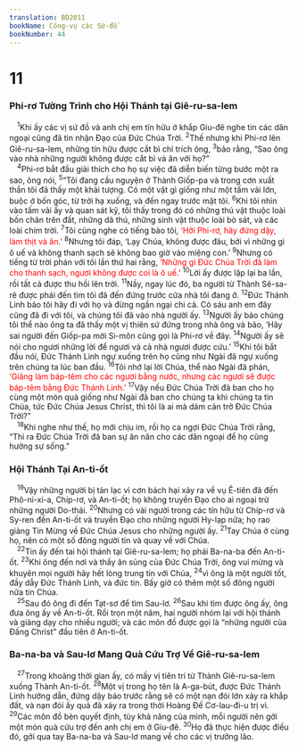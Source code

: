 ```yaml
---
translation: BD2011
bookName: Công-vụ các Sứ-đồ 
bookNumber: 44
---
```


<div class="title"><h1>11</h1><h3>Phi-rơ Tường Trình cho Hội Thánh tại Giê-ru-sa-lem</h3></div>
<span class="verse cong_11_1"> <sup>1</sup>Khi ấy các vị sứ đồ và anh chị em tín hữu ở khắp Giu-đê nghe tin các dân ngoại cũng đã tin nhận Ðạo của Ðức Chúa Trời. </span>
<span class="verse cong_11_2"><sup>2</sup>Thế nhưng khi Phi-rơ lên Giê-ru-sa-lem, những tín hữu được cắt bì chỉ trích ông, </span>
<span class="verse cong_11_3"><sup>3</sup>bảo rằng, “Sao ông vào nhà những người không được cắt bì và ăn với họ?”<br/></span>
<span class="verse cong_11_4"> <sup>4</sup>Phi-rơ bắt đầu giải thích cho họ sự việc đã diễn biến từng bước một ra sao, ông nói, </span>
<span class="verse cong_11_5"><sup>5</sup>“Tôi đang cầu nguyện ở Thành Giốp-pa và trong cơn xuất thần tôi đã thấy một khải tượng. Có một vật gì giống như một tấm vải lớn, buộc ở bốn góc, từ trời hạ xuống, và đến ngay trước mặt tôi. </span>
<span class="verse cong_11_6"><sup>6</sup>Khi tôi nhìn vào tấm vải ấy và quan sát kỹ, tôi thấy trong đó có những thú vật thuộc loài bốn chân trên đất, những dã thú, những sinh vật thuộc loài bò sát, và các loài chim trời. </span>
<span class="verse cong_11_7"><sup>7</sup>Tôi cũng nghe có tiếng bảo tôi, <font color="red">‘Hỡi Phi-rơ, hãy đứng dậy, làm thịt và ăn.’</font></span>
<span class="verse cong_11_8"><sup>8</sup>Nhưng tôi đáp, ‘Lạy Chúa, không được đâu, bởi vì những gì ô uế và không thanh sạch sẽ không bao giờ vào miệng con.’ </span>
<span class="verse cong_11_9"><sup>9</sup>Nhưng có tiếng từ trời phán với tôi lần thứ hai rằng, <font color="red">‘Những gì Ðức Chúa Trời đã làm cho thanh sạch, ngươi không được coi là ô uế.’</font></span>
<span class="verse cong_11_10"><sup>10</sup>Lời ấy được lặp lại ba lần, rồi tất cả được thu hồi lên trời. </span>
<span class="verse cong_11_11"><sup>11</sup>Nầy, ngay lúc đó, ba người từ Thành Sê-sa-rê được phái đến tìm tôi đã đến đứng trước cửa nhà tôi đang ở. </span>
<span class="verse cong_11_12"><sup>12</sup>Ðức Thánh Linh bảo tôi hãy đi với họ và đừng ngần ngại chi cả. Có sáu anh em đây cũng đã đi với tôi, và chúng tôi đã vào nhà người ấy. </span>
<span class="verse cong_11_13"><sup>13</sup>Người ấy bảo chúng tôi thể nào ông ta đã thấy một vị thiên sứ đứng trong nhà ông và bảo, ‘Hãy sai người đến Giốp-pa mời Si-môn cũng gọi là Phi-rơ về đây. </span>
<span class="verse cong_11_14"><sup>14</sup>Người ấy sẽ nói cho ngươi những lời để ngươi và cả nhà ngươi được cứu.’ </span>
<span class="verse cong_11_15"><sup>15</sup>Khi tôi bắt đầu nói, Ðức Thánh Linh ngự xuống trên họ cũng như Ngài đã ngự xuống trên chúng ta lúc ban đầu. </span>
<span class="verse cong_11_16"><sup>16</sup>Tôi nhớ lại lời Chúa, thể nào Ngài đã phán, <font color="red">‘Giăng làm báp-têm cho các ngươi bằng nước, nhưng các ngươi sẽ được báp-têm bằng Ðức Thánh Linh.’</font></span>
<span class="verse cong_11_17"><sup>17</sup>Vậy nếu Ðức Chúa Trời đã ban cho họ cùng một món quà giống như Ngài đã ban cho chúng ta khi chúng ta tin Chúa, tức Ðức Chúa Jesus Christ, thì tôi là ai mà dám cản trở Ðức Chúa Trời?”<br/></span>
<span class="verse cong_11_18"> <sup>18</sup>Khi nghe như thế, họ mới chịu im, rồi họ ca ngợi Ðức Chúa Trời rằng, “Thì ra Ðức Chúa Trời đã ban sự ăn năn cho các dân ngoại để họ cũng hưởng sự sống.”<br/></span>
<div class="title"><h3>Hội Thánh Tại An-ti-ốt</h3></div>
<span class="verse cong_11_19"> <sup>19</sup>Vậy những người bị tản lạc vì cơn bách hại xảy ra về vụ Ê-tiên đã đến Phô-ni-xi-a, Chíp-rơ, và An-ti-ốt; họ không truyền Ðạo cho ai ngoại trừ những người Do-thái. </span>
<span class="verse cong_11_20"><sup>20</sup>Nhưng có vài người trong các tín hữu từ Chíp-rơ và Sy-ren đến An-ti-ốt và truyền Ðạo cho những người Hy-lạp nữa; họ rao giảng Tin Mừng về Ðức Chúa Jesus cho những người ấy. </span>
<span class="verse cong_11_21"><sup>21</sup>Tay Chúa ở cùng họ, nên có một số đông người tin và quay về với Chúa.<br/></span>
<span class="verse cong_11_22"> <sup>22</sup>Tin ấy đến tai hội thánh tại Giê-ru-sa-lem; họ phái Ba-na-ba đến An-ti-ốt. </span>
<span class="verse cong_11_23"><sup>23</sup>Khi ông đến nơi và thấy ân sủng của Ðức Chúa Trời, ông vui mừng và khuyên mọi người hãy hết lòng trung tín với Chúa, </span>
<span class="verse cong_11_24"><sup>24</sup>vì ông là một người tốt, đầy dẫy Ðức Thánh Linh, và đức tin. Bấy giờ có thêm một số đông người nữa tin Chúa.<br/></span>
<span class="verse cong_11_25"> <sup>25</sup>Sau đó ông đi đến Tạt-sơ để tìm Sau-lơ. </span>
<span class="verse cong_11_26"><sup>26</sup>Sau khi tìm được ông ấy, ông đưa ông ấy về An-ti-ốt. Rồi trọn một năm, hai người nhóm lại với hội thánh và giảng dạy cho nhiều người; và các môn đồ được gọi là “những người của Ðấng Christ” đầu tiên ở An-ti-ốt.<br/></span>
<div class="title"><h3>Ba-na-ba và Sau-lơ Mang Quà Cứu Trợ Về Giê-ru-sa-lem</h3></div>
<span class="verse cong_11_27"> <sup>27</sup>Trong khoảng thời gian ấy, có mấy vị tiên tri từ Thành Giê-ru-sa-lem xuống Thành An-ti-ốt. </span>
<span class="verse cong_11_28"><sup>28</sup>Một vị trong họ tên là A-ga-bút, được Ðức Thánh Linh hướng dẫn, đứng dậy báo trước rằng sẽ có một nạn đói lớn xảy ra khắp đất, và nạn đói ấy quả đã xảy ra trong thời Hoàng Ðế Cơ-lau-đi-u trị vì. </span>
<span class="verse cong_11_29"><sup>29</sup>Các môn đồ bèn quyết định, tùy khả năng của mình, mỗi người nên gởi một món quà cứu trợ đến anh chị em ở Giu-đê. </span>
<span class="verse cong_11_30"><sup>30</sup>Họ đã thực hiện được điều đó, gởi qua tay Ba-na-ba và Sau-lơ mang về cho các vị trưởng lão.<br/></span>
